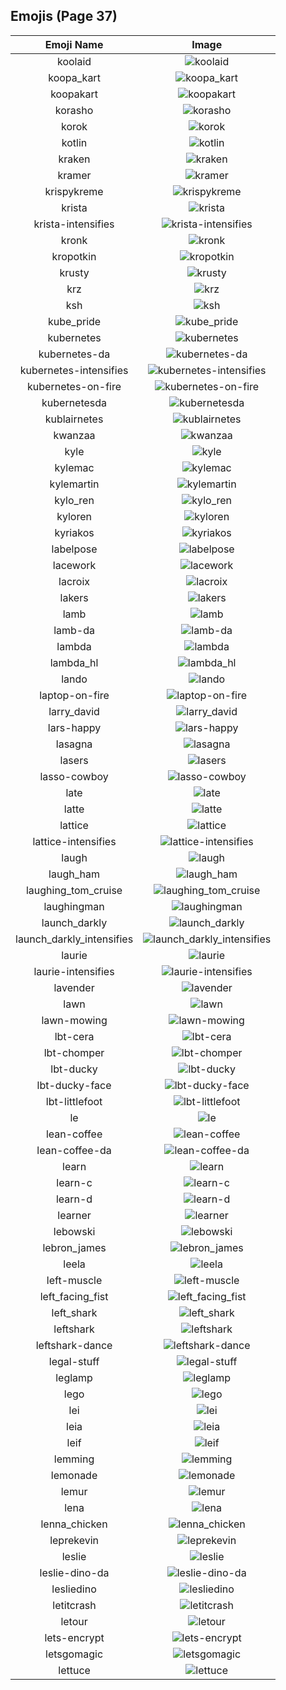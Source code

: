 
  ## Emojis (Page 37)
  |Emoji Name|Image|
  | :-: | :-: |
  |koolaid| ![koolaid](/output/koolaid.png)|
  |koopa_kart| ![koopa_kart](/output/koopa_kart.gif)|
  |koopakart| ![koopakart](/output/koopakart.gif)|
  |korasho| ![korasho](/output/korasho.png)|
  |korok| ![korok](/output/korok.png)|
  |kotlin| ![kotlin](/output/kotlin.png)|
  |kraken| ![kraken](/output/kraken.png)|
  |kramer| ![kramer](/output/kramer.gif)|
  |krispykreme| ![krispykreme](/output/krispykreme.jpg)|
  |krista| ![krista](/output/krista)|
  |krista-intensifies| ![krista-intensifies](/output/krista-intensifies)|
  |kronk| ![kronk](/output/kronk.png)|
  |kropotkin| ![kropotkin](/output/kropotkin.png)|
  |krusty| ![krusty](/output/krusty.gif)|
  |krz| ![krz](/output/krz.png)|
  |ksh| ![ksh](/output/ksh.png)|
  |kube_pride| ![kube_pride](/output/kube_pride.png)|
  |kubernetes| ![kubernetes](/output/kubernetes.png)|
  |kubernetes-da| ![kubernetes-da](/output/kubernetes-da.png)|
  |kubernetes-intensifies| ![kubernetes-intensifies](/output/kubernetes-intensifies.gif)|
  |kubernetes-on-fire| ![kubernetes-on-fire](/output/kubernetes-on-fire.gif)|
  |kubernetesda| ![kubernetesda](/output/kubernetesda)|
  |kublairnetes| ![kublairnetes](/output/kublairnetes.png)|
  |kwanzaa| ![kwanzaa](/output/kwanzaa.png)|
  |kyle| ![kyle](/output/kyle.png)|
  |kylemac| ![kylemac](/output/kylemac.png)|
  |kylemartin| ![kylemartin](/output/kylemartin.png)|
  |kylo_ren| ![kylo_ren](/output/kylo_ren.png)|
  |kyloren| ![kyloren](/output/kyloren.png)|
  |kyriakos| ![kyriakos](/output/kyriakos.jpg)|
  |labelpose| ![labelpose](/output/labelpose.png)|
  |lacework| ![lacework](/output/lacework.png)|
  |lacroix| ![lacroix](/output/lacroix.jpg)|
  |lakers| ![lakers](/output/lakers.png)|
  |lamb| ![lamb](/output/lamb.png)|
  |lamb-da| ![lamb-da](/output/lamb-da.png)|
  |lambda| ![lambda](/output/lambda.png)|
  |lambda_hl| ![lambda_hl](/output/lambda_hl.png)|
  |lando| ![lando](/output/lando.png)|
  |laptop-on-fire| ![laptop-on-fire](/output/laptop-on-fire.gif)|
  |larry_david| ![larry_david](/output/larry_david.png)|
  |lars-happy| ![lars-happy](/output/lars-happy)|
  |lasagna| ![lasagna](/output/lasagna.png)|
  |lasers| ![lasers](/output/lasers.png)|
  |lasso-cowboy| ![lasso-cowboy](/output/lasso-cowboy.png)|
  |late| ![late](/output/late.png)|
  |latte| ![latte](/output/latte.jpg)|
  |lattice| ![lattice](/output/lattice.png)|
  |lattice-intensifies| ![lattice-intensifies](/output/lattice-intensifies.gif)|
  |laugh| ![laugh](/output/laugh.gif)|
  |laugh_ham| ![laugh_ham](/output/laugh_ham.gif)|
  |laughing_tom_cruise| ![laughing_tom_cruise](/output/laughing_tom_cruise.png)|
  |laughingman| ![laughingman](/output/laughingman.png)|
  |launch_darkly| ![launch_darkly](/output/launch_darkly.png)|
  |launch_darkly_intensifies| ![launch_darkly_intensifies](/output/launch_darkly_intensifies.gif)|
  |laurie| ![laurie](/output/laurie.png)|
  |laurie-intensifies| ![laurie-intensifies](/output/laurie-intensifies.gif)|
  |lavender| ![lavender](/output/lavender.jpg)|
  |lawn| ![lawn](/output/lawn.png)|
  |lawn-mowing| ![lawn-mowing](/output/lawn-mowing.png)|
  |lbt-cera| ![lbt-cera](/output/lbt-cera.png)|
  |lbt-chomper| ![lbt-chomper](/output/lbt-chomper.png)|
  |lbt-ducky| ![lbt-ducky](/output/lbt-ducky.png)|
  |lbt-ducky-face| ![lbt-ducky-face](/output/lbt-ducky-face.png)|
  |lbt-littlefoot| ![lbt-littlefoot](/output/lbt-littlefoot.png)|
  |le| ![le](/output/le)|
  |lean-coffee| ![lean-coffee](/output/lean-coffee.png)|
  |lean-coffee-da| ![lean-coffee-da](/output/lean-coffee-da.png)|
  |learn| ![learn](/output/learn.png)|
  |learn-c| ![learn-c](/output/learn-c.png)|
  |learn-d| ![learn-d](/output/learn-d.png)|
  |learner| ![learner](/output/learner.png)|
  |lebowski| ![lebowski](/output/lebowski.png)|
  |lebron_james| ![lebron_james](/output/lebron_james.png)|
  |leela| ![leela](/output/leela.png)|
  |left-muscle| ![left-muscle](/output/left-muscle.png)|
  |left_facing_fist| ![left_facing_fist](/output/left_facing_fist.png)|
  |left_shark| ![left_shark](/output/left_shark.gif)|
  |leftshark| ![leftshark](/output/leftshark.png)|
  |leftshark-dance| ![leftshark-dance](/output/leftshark-dance.gif)|
  |legal-stuff| ![legal-stuff](/output/legal-stuff.jpg)|
  |leglamp| ![leglamp](/output/leglamp.jpg)|
  |lego| ![lego](/output/lego.png)|
  |lei| ![lei](/output/lei.jpg)|
  |leia| ![leia](/output/leia.png)|
  |leif| ![leif](/output/leif.png)|
  |lemming| ![lemming](/output/lemming.gif)|
  |lemonade| ![lemonade](/output/lemonade.png)|
  |lemur| ![lemur](/output/lemur.png)|
  |lena| ![lena](/output/lena.jpg)|
  |lenna_chicken| ![lenna_chicken](/output/lenna_chicken.gif)|
  |leprekevin| ![leprekevin](/output/leprekevin.png)|
  |leslie| ![leslie](/output/leslie.png)|
  |leslie-dino-da| ![leslie-dino-da](/output/leslie-dino-da.png)|
  |lesliedino| ![lesliedino](/output/lesliedino.jpg)|
  |letitcrash| ![letitcrash](/output/letitcrash.png)|
  |letour| ![letour](/output/letour.png)|
  |lets-encrypt| ![lets-encrypt](/output/lets-encrypt.png)|
  |letsgomagic| ![letsgomagic](/output/letsgomagic.jpg)|
  |lettuce| ![lettuce](/output/lettuce.jpg)|
  